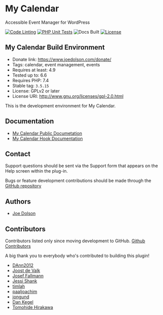 # My Calendar

Accessible Event Manager for WordPress

[![Code Linting](https://github.com/joedolson/my-calendar/actions/workflows/main.yml/badge.svg)](https://github.com/joedolson/my-calendar/actions/workflows/main.yml) [![PHP Unit Tests](https://github.com/joedolson/my-calendar/actions/workflows/phpunit.yml/badge.svg)](https://github.com/joedolson/my-calendar/actions/workflows/phpunit.yml) ![Docs Built](https://github.com/joedolson/my-calendar/actions/workflows/build-docs.yml/badge.svg)  [![License](https://img.shields.io/badge/license-GPL--2.0%2B-green.svg)](https://www.gnu.org/license/gpl-2.0.html)

## My Calendar Build Environment

* Donate link: https://www.joedolson.com/donate/
* Tags: calendar, event management, events
* Requires at least: 4.9
* Tested up to: 6.6
* Requires PHP: 7.4
* Stable tag: `3.5.15`
* License: GPLv2 or later
* License URI: http://www.gnu.org/licenses/gpl-2.0.html

This is the development environment for My Calendar.

## Documentation

* [My Calendar Public Documetation](https://docs.joedolson.com/my-calendar/)
* [My Calendar Hook Documentation](https://joedolson.github.io/my-calendar/)

## Contact

Support questions should be sent via the Support form that appears on the Help screen within the plug-in.

Bugs or feature development contributions should be made through the [GitHub repository](https://github.com/joedolson/my-calendar/issues)

## Authors

* [Joe Dolson](https://www.joedolson.com)

## Contributors

Contributors listed only since moving development to GitHub. [Github Contributors](https://github.com/joedolson/my-calendar/graphs/contributors)

A big thank you to everybody who's contributed to building this plugin!

* [DAnn2012](https://github.com/DAnn2012)
* [Joost de Valk](https://github.com/jdevalk)
* [Josef Fallmann](https://github.com/joseffallman)
* [Jessi Shank](https://github.com/shankj3)
* [timlah](https://github.com/timlah)
* [paaljoachim](https://github.com/paaljoachim)
* [jongund](https://github.com/jongund)
* [Dan Kegel](https://kegel.com)
* [Tomohide Hirakawa](https://github.com/sutefu23)